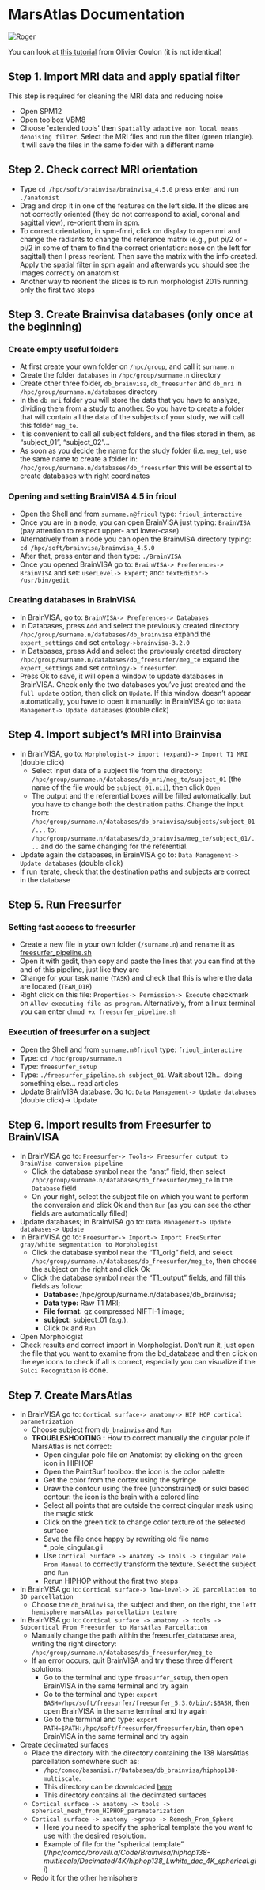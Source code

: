 # MarsAtlas Documentation

![Roger](../_images/bg_roger.png)

You can look at [this tutorial](https://www.dropbox.com/s/ggqq2tkil2bvq4m/BrainVisaTraining-corticalSurface-2017.pdf?dl=0) from Olivier Coulon (it is not identical)

## Step 1. Import MRI data and apply spatial filter

This step is required for cleaning the MRI data and reducing noise
* Open SPM12
* Open toolbox VBM8
* Choose 'extended tools' then `Spatially adaptive non local means denoising filter`. Select the MRI files and run the filter (green triangle). It will save the files in the same folder with a different name

## Step 2. Check correct MRI orientation

* Type `cd /hpc/soft/brainvisa/brainvisa_4.5.0` press enter and run `./anatomist`
* Drag and drop it in one of the features on the left side. If the slices are not correctly oriented (they do not correspond to axial, coronal and sagittal view), re-orient them in spm.
* To correct orientation, in spm-fmri, click on display to open mri and change the radiants to change the reference matrix (e.g., put pi/2 or -pi/2 in some of them to find the correct orientation: nose on the left for sagittal) then I press reorient. Then save the matrix with the info created. Apply the spatial filter in spm again and afterwards you should see the images correctly on anatomist
* Another way to reorient the slices is to run morphologist 2015 running only the first two steps

## Step 3. Create Brainvisa databases (only once at the beginning)

### Create empty useful folders
* At first create your own folder on `/hpc/group`, and call it `surname.n`
* Create the folder `databases` in `/hpc/group/surname.n` directory
* Create other three folder, `db_brainvisa`, `db_freesurfer` and `db_mri` in `/hpc/group/surname.n/databases` directory
* In the `db_mri` folder you will store the data that you have to analyze, dividing them from a study to another. So you have to create a folder that will contain all the data of the subjects of your study, we will call this folder `meg_te`.
* It is convenient to call all subject folders, and the files stored in them, as “subject_01”, “subject_02”...
* As soon as you decide the name for the study folder (i.e. `meg_te`), use the same name to create a folder in: `/hpc/group/surname.n/databases/db_freesurfer` this will be essential to create databases with right coordinates

### Opening and setting BrainVISA 4.5 in frioul
* Open the Shell and from `surname.n@frioul` type: `frioul_interactive`
* Once you are in a node, you can open BrainVISA just typing: `BrainVISA` (pay attention to respect upper- and lower-case)
* Alternatively from a node you can open the BrainVISA directory typing: `cd /hpc/soft/brainvisa/brainvisa_4.5.0`
* After that, press enter and then type: `./BrainVISA`
* Once you opened BrainVISA go to: `BrainVISA-> Preferences-> BrainVISA` and set: `userLevel-> Expert`; and: `textEditor-> /usr/bin/gedit`

### Creating databases in BrainVISA
* In BrainVISA, go to: `BrainVISA-> Preferences-> Databases`
* In Databases, press `Add` and select the previously created directory `/hpc/group/surname.n/databases/db_brainvisa` expand the `expert_settings` and set `ontology->brainvisa-3.2.0`
* In Databases, press Add and select the previously created directory `/hpc/group/surname.n/databases/db_freesurfer/meg_te` expand the `expert_settings` and set `ontology-> freesurfer`.
* Press Ok to save, it will open a window to update databases in BrainVISA. Check only the two databases you’ve just created and the `full update` option, then click on `Update`. If this window doesn’t appear automatically, you have to open it manually: in BrainVISA go to: `Data Management-> Update databases` (double click)

## Step 4. Import subject’s MRI into Brainvisa

* In BrainVISA, go to: `Morphologist-> import (expand)-> Import T1 MRI` (double click)
    * Select input data of a subject file from the directory: `/hpc/group/surname.n/databases/db_mri/meg_te/subject_01` (the name of the file would be `subject_01.nii`), then click `Open`
    * The output and the referential boxes will be filled automatically, but you have to change both the destination paths. Change the input from: `/hpc/group/surname.n/databases/db_brainvisa/subjects/subject_01/...` to: `/hpc/group/surname.n/databases/db_brainvisa/meg_te/subject_01/...` and do the same changing for the referential.
* Update again the databases, in BrainVISA go to: `Data Management-> Update databases` (double click)
* If run iterate, check that the destination paths and subjects are correct in the database

## Step 5. Run Freesurfer

### Setting fast access to freesurfer
* Create a new file in your own folder (`/surname.n`) and rename it as [freesurfer_pipeline.sh](https://github.com/brainets/ressources/blob/master/segmentation/freesurfer_pipeline.sh)
* Open it with gedit, then copy and paste the lines that you can find at the and of this pipeline, just like they are
* Change for your task name (`TASK`) and check that this is where the data are located (`TEAM_DIR`)
* Right click on this file: `Properties-> Permission-> Execute` checkmark on `Allow executing file as program`. Alternatively, from a linux terminal you can enter `chmod +x freesurfer_pipeline.sh`

### Execution of freesurfer on a subject
* Open the Shell and from `surname.n@frioul` type: `frioul_interactive`
* Type: `cd /hpc/group/surname.n`
* Type: `freesurfer_setup`
* Type: `./freesurfer_pipeline.sh subject_01`. Wait about 12h... doing something else... read articles
* Update BrainVISA database. Go to: `Data Management-> Update databases` (double click)-> Update

## Step 6. Import results from Freesurfer to BrainVISA 

* In BrainVISA go to: `Freesurfer-> Tools-> Freesurfer output to BrainVisa conversion pipeline`
    * Click the database symbol near the “anat” field, then select `/hpc/group/surname.n/databases/db_freesurfer/meg_te` in the `Database` field
    * On your right, select the subject file on which you want to perform the conversion and click Ok and then `Run` (as you can see the other fields are automatically filled)
* Update databases; in BrainVISA go to: `Data Management-> Update databases-> Update`
* In BrainVISA go to: `Freesurfer-> Import-> Import FreeSurfer gray/white segmentation to Morphologist`
    * Click the database symbol near the “T1_orig” field, and select `/hpc/group/surname.n/databases/db_freesurfer/meg_te`, then choose the subject on the right and click Ok
    * Click the database symbol near the “T1_output” fields,  and fill this fields as follow: 
        * **Database:** /hpc/group/surname.n/databases/db_brainvisa; 
        * **Data type:** Raw T1 MRI; 
        * **File format:** gz compressed NIFTI-1 image; 
        * **subject:** subject_01 (e.g.). 
        * Click `Ok` and `Run`
* Open Morphologist
* Check results and correct import in Morphologist. Don’t run it, just open the file that you want to examine from the bd_database and then click on the eye icons to check if all is correct, especially you can visualize if the `Sulci Recognition` is done.

## Step 7. Create MarsAtlas 

* In BrainVISA go to: `Cortical surface-> anatomy-> HIP HOP cortical parametrization`
    * Choose subject from `db_brainvisa` and `Run`
    * **TROUBLESHOOTING :** How to correct manually the cingular pole if MarsAtlas is not correct:
        * Open cingular pole file on Anatomist by clicking on the green icon in HIPHOP
        * Open the PaintSurf toolbox: the icon is the color palette
        * Get the color from the cortex using the syringe
        * Draw the contour using the free (unconstrained) or sulci based contour: the icon is the brain with a colored line
        * Select all points that are outside the correct cingular mask using the magic stick
        * Click on the green tick to change color texture of the selected surface
        * Save the file once happy by rewriting old file name \*\_pole_cingular.gii
        * Use `Cortical Surface -> Anatomy -> Tools -> Cingular Pole From Manual` to correctly transform the texture. Select the subject and `Run`
        * Rerun HIPHOP without the first two steps
* In BrainVISA go to: `Cortical surface-> low-level-> 2D parcellation to 3D parcellation`
    * Choose the `db_brainvisa`, the subject and then, on the right, the `left hemisphere marsAtlas parcellation texture`
* In BrainVISA go to: `Cortical surface -> anatomy -> tools -> Subcortical From Freesurfer to MarsAtlas Parcellation`
    * Manually change the path within the freesurfer_database area, writing the right  directory: `/hpc/group/surname.n/databases/db_freesurfer/meg_te`
    * If an error occurs, quit BrainVISA and  try these three different solutions: 
        * Go to the terminal and type `freesurfer_setup`, then open BrainVISA in the same terminal and try again
        * Go to the terminal and type: `export BASH=/hpc/soft/freesurfer/freesurfer_5.3.0/bin/:$BASH`, then open BrainVISA in the same terminal and try again
        * Go to the terminal and type: `export PATH=$PATH:/hpc/soft/freesurfer/freesurfer/bin`, then open BrainVISA in the same terminal and try again
* Create decimated surfaces 
    * Place the directory with the directory containing the 138 MarsAtlas parcellation somewhere such as:
        * `/hpc/comco/basanisi.r/Databases/db_brainvisa/hiphop138-multiscale`.
        * This directory can be downloaded [here](https://cloud.int.univ-amu.fr/index.php/s/4kGER6oest86oy3)
        * This directory contains all the decimated surfaces
    * `Cortical surface -> anatomy -> tools -> spherical_mesh_from_HIPHOP_parameterization`
    * `Cortical surface -> anatomy ->group -> Remesh_From_Sphere`
        * Here you need to specify the spherical template the you want to use with the desired resolution.
        * Example of file for the "spherical template” (*/hpc/comco/brovelli.a/Code/Brainvisa/hiphop138-multiscale/Decimated/4K/hiphop138_Lwhite_dec_4K_spherical.gii*)
    * Redo it for the other hemisphere

